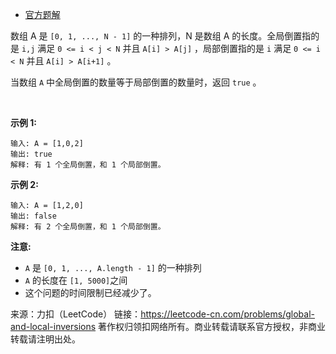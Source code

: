 * [官方题解](https://leetcode-cn.com/problems/global-and-local-inversions/solution/quan-ju-dao-zhi-yu-ju-bu-dao-zhi-by-leetcode/)

数组 A 是 ```[0, 1, ..., N - 1]``` 的一种排列，N 是数组 A 的长度。全局倒置指的是 ```i,j``` 满足 ```0 <= i < j < N``` 并且 ```A[i] > A[j]``` ，局部倒置指的是 ```i``` 满足 ```0 <= i < N``` 并且 ```A[i] > A[i+1]``` 。

当数组 ```A``` 中全局倒置的数量等于局部倒置的数量时，返回 ```true``` 。

 

**示例 1:**
```
输入: A = [1,0,2]
输出: true
解释: 有 1 个全局倒置，和 1 个局部倒置。
```
**示例 2:**
```
输入: A = [1,2,0]
输出: false
解释: 有 2 个全局倒置，和 1 个局部倒置。
```
**注意:**

* ```A``` 是 ```[0, 1, ..., A.length - 1]``` 的一种排列
* ```A``` 的长度在 ```[1, 5000]```之间
* 这个问题的时间限制已经减少了。

来源：力扣（LeetCode）
链接：https://leetcode-cn.com/problems/global-and-local-inversions
著作权归领扣网络所有。商业转载请联系官方授权，非商业转载请注明出处。

